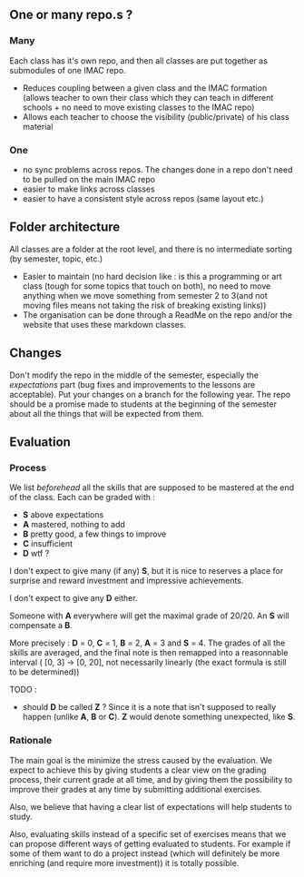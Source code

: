 ## One or many repo.s ?

### Many

Each class has it's own repo, and then all classes are put together as submodules of one IMAC repo.

- Reduces coupling between a given class and the IMAC formation (allows teacher to own their class which they can teach in different schools + no need to move existing classes to the IMAC repo)
- Allows each teacher to choose the visibility (public/private) of his class material

### One

- no sync problems across repos. The changes done in a repo don't need to be pulled on the main IMAC repo
- easier to make links across classes
- easier to have a consistent style across repos (same layout etc.)

## Folder architecture

All classes are a folder at the root level, and there is no intermediate sorting (by semester, topic, etc.)

- Easier to maintain (no hard decision like : is this a programming or art class (tough for some topics that touch on both), no need to move anything when we move something from semester 2 to 3(and not moving files means not taking the risk of breaking existing links))
- The organisation can be done through a ReadMe on the repo and/or the website that uses these markdown classes.

## Changes

Don't modify the repo in the middle of the semester, especially the *expectations* part (bug fixes and improvements to the lessons are acceptable). Put your changes on a branch for the following year. The repo should be a promise made to students at the beginning of the semester about all the things that will be expected from them.

## Evaluation

### Process

We list *beforehead* all the skills that are supposed to be mastered at the end of the class. Each can be graded with :
- **S** above expectations
- **A** mastered, nothing to add
- **B** pretty good, a few things to improve
- **C** insufficient
- **D** wtf ?

I don't expect to give many (if any) **S**, but it is nice to reserves a place for surprise and reward investment and impressive achievements.

I don't expect to give any **D** either.

Someone with **A** everywhere will get the maximal grade of 20/20. An **S** will compensate a **B**.

More precisely : **D** = 0, **C** = 1, **B** = 2, **A** = 3 and **S** = 4. The grades of all the skills are averaged, and the final note is then remapped into a reasonnable interval ( [0, 3] -> [0, 20], not necessarily linearly (the exact formula is still to be determined))

TODO :
- should **D** be called **Z** ? Since it is a note that isn't supposed to really happen (unlike **A**, **B** or **C**). **Z** would denote something unexpected, like **S**.

### Rationale

The main goal is the minimize the stress caused by the evaluation. We expect to achieve this by giving students a clear view on the grading process, their current grade at all time, and by giving them the possibility to improve their grades at any time by submitting additional exercises.

Also, we believe that having a clear list of expectations will help students to study.

Also, evaluating skills instead of a specific set of exercises means that we can propose different ways of getting evaluated to students. For example if some of them want to do a project instead (which will definitely be more enriching (and require more investment)) it is totally possible.